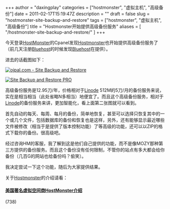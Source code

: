 +++
author = "daxingplay"
categories = ["hostmonster", "虚拟主机", "高级备份"]
date = 2011-02-17T15:19:47Z
description = ""
draft = false
slug = "hostmonster-site-backup-and-restore"
tags = ["hostmonster", "虚拟主机", "高级备份"]
title = "Hostmonster开始提供高级备份服务"
aliases = [
    "/hostmonster-site-backup-and-restore/"
]
+++


今天登录[HostMonster](http://www.hostmonster.com/track/daxingplay "Hostmonster著名美国主机商")的Cpanel发现[Hostmonster](http://www.hostmonster.com/track/daxingplay "Hostmonster著名美国主机商")也开始提供高级备份服务了（前几天注册[Bluehost](http://www.bluehost.com/track/daxingplay "BlueHost美国著名提供商")的时候发现[Bluehost](http://www.bluehost.com/track/daxingplay "BlueHost美国著名提供商")在提供）。

进去的话截图如下：

[![](https://daxingplay.me/wp-content/uploads/2011/02/ojpal.com-Site-Backup-and-Restore-300x222.png "ojpal.com - Site Backup and Restore")](https://daxingplay.me/website/sharedhosting/hostmonster-site-backup-and-restore.html/attachment/ojpal-com-site-backup-and-restore)

[![](https://daxingplay.me/wp-content/uploads/2011/02/Site-Backup-and-Restore-PRO-300x174.png "Site Backup and Restore PRO")](https://daxingplay.me/website/sharedhosting/hostmonster-site-backup-and-restore.html/attachment/site-backup-and-restore-pro)

高级备份服务是12.95刀/年，价格相对于[Linode](http://www.linode.com/?r=a84fa0cb55e06f910470c9be9380ed74701b17b9 "Linode美国著名Xen VPS提供商") 512M的5刀/月的备份服务来说，实在是相当相当（此处省略N多相当）地便宜了。而且这个高级备份服务，相对于[Linode](http://www.linode.com/?r=a84fa0cb55e06f910470c9be9380ed74701b17b9 "Linode美国著名Xen VPS提供商")的备份服务来讲，更加智能化，看上面第二张图就可以看到。

首先自动的每天、每周、每月的备份，简单地恢复，甚至可以选择只恢复其中的一个或几个文件，包括数据库的备份和恢复也是这样，另外，还有能够显示最近哪些文件被修改（相当于是提供了版本控制功能）了等高级的功能，还可以以ZIP的格式下载你的备份。很高级吧。

经过咨询HM的客服，我了解到这是他们自己提供的功能，而不是像MOZY那种第三方提供的备份服务。而且这个备份没有任何限制，不管你的站点有多大都会给你备份（几百G的网站也给备份吗？偷笑）。

我决定尝试一下这个功能，随后为大家提供结果。

关于[Hostmonster](http://www.hostmonster.com/track/daxingplay "Hostmonster著名美国主机商")的介绍请看：

#### [美国著名虚拟空间商HostMonster介绍](https://daxingplay.me/website/sharedhosting/hostmonster-introduction.html)

 (738)


